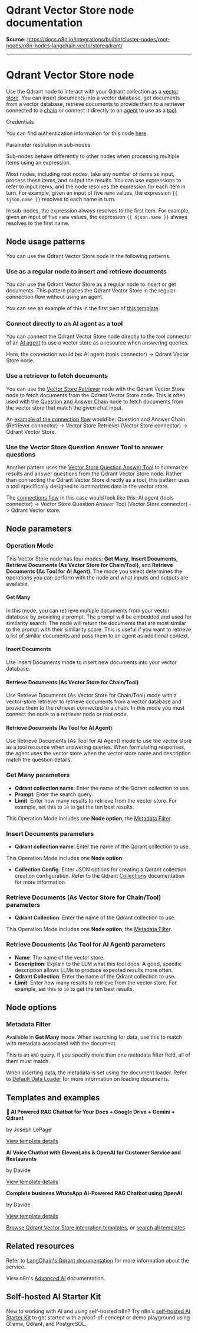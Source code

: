 # Qdrant Vector Store node documentation

**Source:** https://docs.n8n.io/integrations/builtin/cluster-nodes/root-nodes/n8n-nodes-langchain.vectorstoreqdrant/

---

# Qdrant Vector Store node

Use the Qdrant node to interact with your Qdrant collection as a [vector store](../../../../../glossary/#ai-vector-store). You can insert documents into a vector database, get documents from a vector database, retrieve documents to provide them to a retriever connected to a [chain](../../../../../glossary/#ai-chain) or connect it directly to an [agent](../../../../../glossary/#ai-agent) to use as a [tool](../../../../../glossary/#ai-tool).

Credentials

You can find authentication information for this node [here](../../../credentials/qdrant/).

Parameter resolution in sub-nodes

Sub-nodes behave differently to other nodes when processing multiple items using an expression.

Most nodes, including root nodes, take any number of items as input, process these items, and output the results. You can use expressions to refer to input items, and the node resolves the expression for each item in turn. For example, given an input of five `name` values, the expression `{{ $json.name }}` resolves to each name in turn.

In sub-nodes, the expression always resolves to the first item. For example, given an input of five `name` values, the expression `{{ $json.name }}` always resolves to the first name.

## Node usage patterns

You can use the Qdrant Vector Store node in the following patterns.

### Use as a regular node to insert and retrieve documents

You can use the Qdrant Vector Store as a regular node to insert or get documents. This pattern places the Qdrant Vector Store in the regular connection flow without using an agent.

You can see an example of this in the first part of [this template](https://n8n.io/workflows/2440-building-rag-chatbot-for-movie-recommendations-with-qdrant-and-open-ai/).

### Connect directly to an AI agent as a tool

You can connect the Qdrant Vector Store node directly to the tool connector of an [AI agent](../n8n-nodes-langchain.agent/) to use a vector store as a resource when answering queries.

Here, the connection would be: AI agent (tools connector) -> Qdrant Vector Store node.

### Use a retriever to fetch documents

You can use the [Vector Store Retriever](../../sub-nodes/n8n-nodes-langchain.retrievervectorstore/) node with the Qdrant Vector Store node to fetch documents from the Qdrant Vector Store node. This is often used with the [Question and Answer Chain](../n8n-nodes-langchain.chainretrievalqa/) node to fetch documents from the vector store that match the given chat input.

An [example of the connection flow](https://n8n.io/workflows/2183-ai-crew-to-automate-fundamental-stock-analysis-qanda-workflow/) would be: Question and Answer Chain (Retriever connector) -> Vector Store Retriever (Vector Store connector) -> Qdrant Vector Store.

### Use the Vector Store Question Answer Tool to answer questions

Another pattern uses the [Vector Store Question Answer Tool](../../sub-nodes/n8n-nodes-langchain.toolvectorstore/) to summarize results and answer questions from the Qdrant Vector Store node. Rather than connecting the Qdrant Vector Store directly as a tool, this pattern uses a tool specifically designed to summarizes data in the vector store.

The [connections flow](https://n8n.io/workflows/2464-scale-deal-flow-with-a-pitch-deck-ai-vision-chatbot-and-qdrant-vector-store/) in this case would look like this: AI agent (tools connector) -> Vector Store Question Answer Tool (Vector Store connector) -> Qdrant Vector store.

## Node parameters

### Operation Mode

This Vector Store node has four modes: **Get Many**, **Insert Documents**, **Retrieve Documents (As Vector Store for Chain/Tool)**, and **Retrieve Documents (As Tool for AI Agent)**. The mode you select determines the operations you can perform with the node and what inputs and outputs are available.

#### Get Many

In this mode, you can retrieve multiple documents from your vector database by providing a prompt. The prompt will be embedded and used for similarity search. The node will return the documents that are most similar to the prompt with their similarity score. This is useful if you want to retrieve a list of similar documents and pass them to an agent as additional context.

#### Insert Documents

Use Insert Documents mode to insert new documents into your vector database.

#### Retrieve Documents (As Vector Store for Chain/Tool)

Use Retrieve Documents (As Vector Store for Chain/Tool) mode with a vector-store retriever to retrieve documents from a vector database and provide them to the retriever connected to a chain. In this mode you must connect the node to a retriever node or root node.

#### Retrieve Documents (As Tool for AI Agent)

Use Retrieve Documents (As Tool for AI Agent) mode to use the vector store as a tool resource when answering queries. When formulating responses, the agent uses the vector store when the vector store name and description match the question details.

### Get Many parameters

- **Qdrant collection name**: Enter the name of the Qdrant collection to use.
- **Prompt**: Enter the search query.
- **Limit**: Enter how many results to retrieve from the vector store. For example, set this to `10` to get the ten best results.

This Operation Mode includes one **Node option**, the [Metadata Filter](#metadata-filter).

### Insert Documents parameters

- **Qdrant collection name**: Enter the name of the Qdrant collection to use.

This Operation Mode includes one **Node option**:

- **Collection Config**: Enter JSON options for creating a Qdrant collection creation configuration. Refer to the Qdrant [Collections](https://qdrant.tech/documentation/concepts/collections/) documentation for more information.

### Retrieve Documents (As Vector Store for Chain/Tool) parameters

- **Qdrant Collection**: Enter the name of the Qdrant collection to use.

This Operation Mode includes one **Node option**, the [Metadata Filter](#metadata-filter).

### Retrieve Documents (As Tool for AI Agent) parameters

- **Name**: The name of the vector store.
- **Description**: Explain to the LLM what this tool does. A good, specific description allows LLMs to produce expected results more often.
- **Qdrant Collection**: Enter the name of the Qdrant collection to use.
- **Limit**: Enter how many results to retrieve from the vector store. For example, set this to `10` to get the ten best results.

## Node options

### Metadata Filter

Available in **Get Many** mode. When searching for data, use this to match with metadata associated with the document.

This is an `AND` query. If you specify more than one metadata filter field, all of them must match.

When inserting data, the metadata is set using the document loader. Refer to [Default Data Loader](../../sub-nodes/n8n-nodes-langchain.documentdefaultdataloader/) for more information on loading documents.

## Templates and examples

**🤖 AI Powered RAG Chatbot for Your Docs + Google Drive + Gemini + Qdrant**

by Joseph LePage

[View template details](https://n8n.io/workflows/2982-ai-powered-rag-chatbot-for-your-docs-google-drive-gemini-qdrant/)

**AI Voice Chatbot with ElevenLabs & OpenAI for Customer Service and Restaurants**

by Davide

[View template details](https://n8n.io/workflows/2846-ai-voice-chatbot-with-elevenlabs-and-openai-for-customer-service-and-restaurants/)

**Complete business WhatsApp AI-Powered RAG Chatbot using OpenAI**

by Davide

[View template details](https://n8n.io/workflows/2845-complete-business-whatsapp-ai-powered-rag-chatbot-using-openai/)

[Browse Qdrant Vector Store integration templates](https://n8n.io/integrations/qdrant-vector-store/), or [search all templates](https://n8n.io/workflows/)

## Related resources

Refer to [LangChain's Qdrant documentation](https://js.langchain.com/docs/integrations/vectorstores/qdrant) for more information about the service.

View n8n's [Advanced AI](../../../../../advanced-ai/) documentation.

## Self-hosted AI Starter Kit

New to working with AI and using self-hosted n8n? Try n8n's [self-hosted AI Starter Kit](../../../../../hosting/starter-kits/ai-starter-kit/) to get started with a proof-of-concept or demo playground using Ollama, Qdrant, and PostgreSQL.
